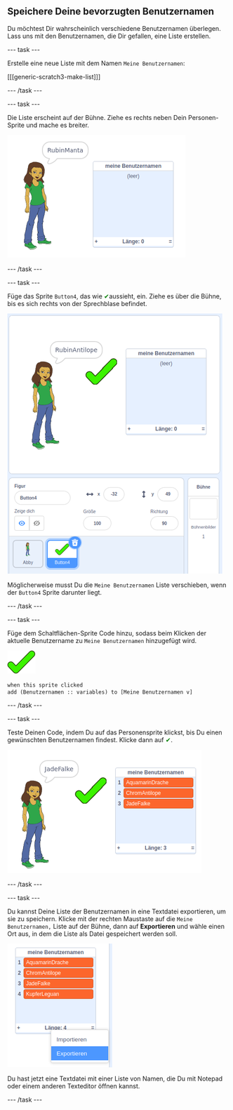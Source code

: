 ## Speichere Deine bevorzugten Benutzernamen

Du möchtest Dir wahrscheinlich verschiedene Benutzernamen überlegen. Lass uns mit den Benutzernamen, die Dir gefallen, eine Liste erstellen.

--- task ---

Erstelle eine neue Liste mit dem Namen `Meine Benutzernamen`:

[[[generic-scratch3-make-list]]]

--- /task ---

--- task ---

Die Liste erscheint auf der Bühne. Ziehe es rechts neben Dein Personen-Sprite und mache es breiter.

![Meine Benutzernamen-Liste mit Größenänderung unten links hervorgehoben](images/usernames-like-stage.png)

--- /task ---

--- task ---

Füge das Sprite `Button4`, das wie <span style="color: green;">✔</span>aussieht, ein. Ziehe es über die Bühne, bis es sich rechts von der Sprechblase befindet.

![grünes Häkchen Sprite auf der Bühne neben der Meine Benutzernamen-Liste](images/usernames-tick.png)

Möglicherweise musst Du die `Meine Benutzernamen` Liste verschieben, wenn der `Button4` Sprite darunter liegt.

--- /task ---

--- task ---

Füge dem Schaltflächen-Sprite Code hinzu, sodass beim Klicken der aktuelle Benutzername zu `Meine Benutzernamen` hinzugefügt wird.

![Knopf-Sprite](images/button-sprite.png)

```blocks3
when this sprite clicked
add (Benutzernamen :: variables) to [Meine Benutzernamen v]
```

--- /task ---

--- task ---

Teste Deinen Code, indem Du auf das Personensprite klickst, bis Du einen gewünschten Benutzernamen findest. Klicke dann auf <span style="color: green;">✔</span>.

![Meine Benutzernamen Liste gefüllt](images/usernames-like-list.png)

--- /task ---

--- task ---

Du kannst Deine Liste der Benutzernamen in eine Textdatei exportieren, um sie zu speichern. Klicke mit der rechten Maustaste auf die `Meine Benutzernamen,` Liste auf der Bühne, dann auf **Exportieren** und wähle einen Ort aus, in dem die Liste als Datei gespeichert werden soll.

![Listenmenü mit hervorgehobener Exportoption](images/usernames-export.png)

Du hast jetzt eine Textdatei mit einer Liste von Namen, die Du mit Notepad oder einem anderen Texteditor öffnen kannst.

--- /task ---